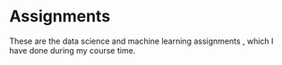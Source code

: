 # Assignments
These are the data science and machine learning assignments , which I have done during my course time.
